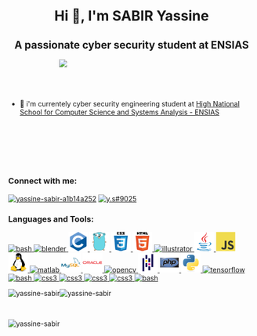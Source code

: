 <h1 align="center">Hi 👋, I'm SABIR Yassine</h1>
<h2 align="center">A passionate cyber security student at ENSIAS</h2>

<img src="https://www.ssl-management.net/wp-content/uploads/2021/10/Cyber-Security.jpg" width="400px" style="margin: auto;" align="right">
<br><br><br><br>
<ul>
  <li>🔭 i'm currentely cyber security engineering student at <a href="http://ensias.um5.ac.ma/">High National School for Computer Science and Systems Analysis - ENSIAS </a></li>
</ul>

<br><br><br><br><br>

<h3 align="left">Connect with me:</h3>
<p align="left">
<a href="https://linkedin.com/in/yassine-sabir-a1b14a252" target="blank"><img align="center" src="https://raw.githubusercontent.com/rahuldkjain/github-profile-readme-generator/master/src/images/icons/Social/linked-in-alt.svg" alt="yassine-sabir-a1b14a252" height="30" width="40" /></a>
<a href="https://discord.gg/y.s#9025" target="blank"><img align="center" src="https://raw.githubusercontent.com/rahuldkjain/github-profile-readme-generator/master/src/images/icons/Social/discord.svg" alt="y.s#9025" height="30" width="40" /></a>
</p>

<h3 align="left">Languages and Tools:</h3>
<p align="left"> <a href="https://www.gnu.org/software/bash/" target="_blank" rel="noreferrer"> <img src="https://bashlogo.com/img/symbol/png/full_colored_light.png" alt="bash" width="40" height="40"/> </a> <a href="https://www.blender.org/" target="_blank" rel="noreferrer"> <img src="https://download.blender.org/branding/community/blender_community_badge_white.svg" alt="blender" width="40" height="40"/> </a> <a href="https://www.cprogramming.com/" target="_blank" rel="noreferrer"> <img src="https://raw.githubusercontent.com/devicons/devicon/master/icons/c/c-original.svg" alt="c" width="40" height="40"/> </a> <a href="https://golang.org" target="_blank" rel="noreferrer"> <img src="https://raw.githubusercontent.com/devicons/devicon/master/icons/go/go-original.svg" alt="go" width="40" height="40"/> </a> <a href="https://www.w3schools.com/css/" target="_blank" rel="noreferrer"> <img src="https://raw.githubusercontent.com/devicons/devicon/master/icons/css3/css3-original-wordmark.svg" alt="css3" width="40" height="40"/> </a> <a href="https://www.w3.org/html/" target="_blank" rel="noreferrer"> <img src="https://raw.githubusercontent.com/devicons/devicon/master/icons/html5/html5-original-wordmark.svg" alt="html5" width="40" height="40"/> </a> <a href="https://www.adobe.com/in/products/illustrator.html" target="_blank" rel="noreferrer"> <img src="https://www.vectorlogo.zone/logos/adobe_illustrator/adobe_illustrator-icon.svg" alt="illustrator" width="40" height="40"/> </a> <a href="https://www.java.com" target="_blank" rel="noreferrer"> <img src="https://raw.githubusercontent.com/devicons/devicon/master/icons/java/java-original.svg" alt="java" width="40" height="40"/> </a> <a href="https://developer.mozilla.org/en-US/docs/Web/JavaScript" target="_blank" rel="noreferrer"> <img src="https://raw.githubusercontent.com/devicons/devicon/master/icons/javascript/javascript-original.svg" alt="javascript" width="40" height="40"/> </a> <a href="https://www.linux.org/" target="_blank" rel="noreferrer"> <img src="https://raw.githubusercontent.com/devicons/devicon/master/icons/linux/linux-original.svg" alt="linux" width="40" height="40"/> </a> <a href="https://www.mathworks.com/" target="_blank" rel="noreferrer"> <img src="https://upload.wikimedia.org/wikipedia/commons/2/21/Matlab_Logo.png" alt="matlab" width="40" height="40"/> </a> <a href="https://www.mysql.com/" target="_blank" rel="noreferrer"> <img src="https://raw.githubusercontent.com/devicons/devicon/master/icons/mysql/mysql-original-wordmark.svg" alt="mysql" width="40" height="40"/> </a> <a href="https://www.oracle.com/" target="_blank" rel="noreferrer"> <img src="https://raw.githubusercontent.com/devicons/devicon/master/icons/oracle/oracle-original.svg" alt="oracle" width="40" height="40"/> </a> <a href="https://opencv.org/" target="_blank" rel="noreferrer"> <img src="https://www.vectorlogo.zone/logos/opencv/opencv-icon.svg" alt="opencv" width="40" height="40"/> </a> <a href="https://pandas.pydata.org/" target="_blank" rel="noreferrer"> <img src="https://raw.githubusercontent.com/devicons/devicon/2ae2a900d2f041da66e950e4d48052658d850630/icons/pandas/pandas-original.svg" alt="pandas" width="40" height="40"/> </a> <a href="https://www.php.net" target="_blank" rel="noreferrer"> <img src="https://raw.githubusercontent.com/devicons/devicon/master/icons/php/php-original.svg" alt="php" width="40" height="40"/> </a> <a href="https://www.python.org" target="_blank" rel="noreferrer"> <img src="https://raw.githubusercontent.com/devicons/devicon/master/icons/python/python-original.svg" alt="python" width="40" height="40"/> </a> <a href="https://www.tensorflow.org" target="_blank" rel="noreferrer"> <img src="https://www.vectorlogo.zone/logos/tensorflow/tensorflow-icon.svg" alt="tensorflow" width="40" height="40"/> </a> <a href="https://www.kali.org/" target="_blank" rel="noreferrer"> <img src="https://www.kali.org/images/kali-dragon-icon.svg" alt="bash" width="40" height="40"/> </a> <a href="https://wordpress.com/" target="_blank" rel="noreferrer"> <img src="https://user-images.githubusercontent.com/56552739/151816138-0c6c04bb-793b-4943-b434-a0622a31398d.png" alt="css3" width="40" height="40"/> </a> <a href="https://www.wireshark.org/" target="_blank" rel="noreferrer"> <img src="https://www.wireshark.org/assets/images/sflogo.png" alt="css3" width="40" height="40"/> </a> <a href="https://portswigger.net/burp" target="_blank" rel="noreferrer"> <img src="https://portswigger.net/burp/images/burp-suite-community-icon-clr-50.svg" alt="css3" width="40" height="40"/> </a> <a href="https://www.netacad.com/courses/packet-tracer" target="_blank" rel="noreferrer"> <img src="https://img.utdstc.com/icon/721/e38/721e3824a87ba439cbd2e9e2357e678ba46d5d249cf52fd39a9dc90de7d37b28:200" alt="css3" width="40" height="40"/> </a> <a href="https://godotengine.org/" target="_blank" rel="noreferrer"> <img src="" alt="bash" width="40" height="40"/> </a></p>

<p><img align="left" src="https://github-readme-stats.vercel.app/api/top-langs?username=yassine-sabir&show_icons=true&locale=en&layout=compact" alt="yassine-sabir" /></p>

<p>&nbsp;<img align="left" src="https://github-readme-stats.vercel.app/api?username=yassine-sabir&show_icons=true&locale=en" alt="yassine-sabir" /></p><br>

<p><img align="left" src="https://github-readme-streak-stats.herokuapp.com/?user=yassine-sabir&" alt="yassine-sabir" /></p>
